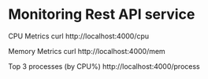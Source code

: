 # Monitoring Rest API service

CPU Metrics
curl http://localhost:4000/cpu

Memory Metrics
curl http://localhost:4000/mem

Top 3 processes (by CPU%)
http://localhost:4000/process
